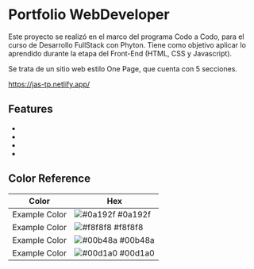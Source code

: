 
# Portfolio WebDeveloper 

Este proyecto se realizó en el marco del programa Codo a Codo, para el curso de Desarrollo FullStack con Phyton. Tiene como objetivo aplicar lo aprendido durante la etapa del Front-End (HTML, CSS y Javascript).

Se trata de un sitio web estilo One Page, que cuenta con 5 secciones.

https://jas-tp.netlify.app/

## Features

- 
- 
- 
- 

## Color Reference

| Color             | Hex                                                                |
| ----------------- | ------------------------------------------------------------------ |
| Example Color | ![#0a192f](https://via.placeholder.com/10/0a192f?text=+) #0a192f |
| Example Color | ![#f8f8f8](https://via.placeholder.com/10/f8f8f8?text=+) #f8f8f8 |
| Example Color | ![#00b48a](https://via.placeholder.com/10/00b48a?text=+) #00b48a |
| Example Color | ![#00d1a0](https://via.placeholder.com/10/00b48a?text=+) #00d1a0 |




